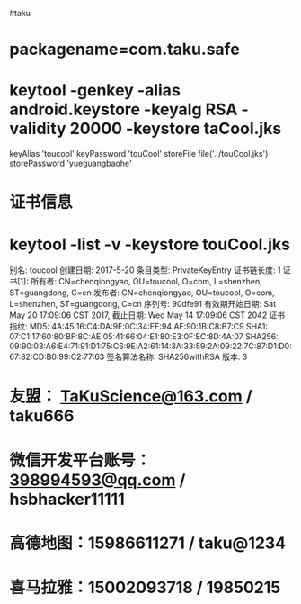 ﻿#taku

# packagename=com.taku.safe

# keytool -genkey -alias android.keystore -keyalg RSA -validity 20000 -keystore taCool.jks


keyAlias 'toucool'
keyPassword 'touCool'
storeFile file('../touCool.jks')
storePassword 'yueguangbaohe'

# 证书信息
# keytool -list -v -keystore touCool.jks

别名: toucool
创建日期: 2017-5-20
条目类型: PrivateKeyEntry
证书链长度: 1
证书[1]:
所有者: CN=chenqiongyao, OU=toucool, O=com, L=shenzhen, ST=guangdong, C=cn
发布者: CN=chenqiongyao, OU=toucool, O=com, L=shenzhen, ST=guangdong, C=cn
序列号: 90dfe91
有效期开始日期: Sat May 20 17:09:06 CST 2017, 截止日期: Wed May 14 17:09:06 CST 2042
证书指纹:
         MD5: 4A:45:16:C4:DA:9E:0C:34:EE:94:AF:90:1B:C8:B7:C9
         SHA1: 07:C1:17:60:80:BF:8C:AE:05:41:66:04:E1:80:E3:0F:EC:8D:4A:07
         SHA256: 09:90:03:A6:E4:71:91:D1:75:C6:9E:A2:61:14:3A:33:59:2A:09:22:7C:87:D1:D0:67:82:CD:B0:99:C2:77:63
         签名算法名称: SHA256withRSA
         版本: 3


# 友盟：  TaKuScience@163.com / taku666

# 微信开发平台账号：398994593@qq.com / hsbhacker11111

# 高德地图：15986611271 / taku@1234

# 喜马拉雅：15002093718  /  19850215
